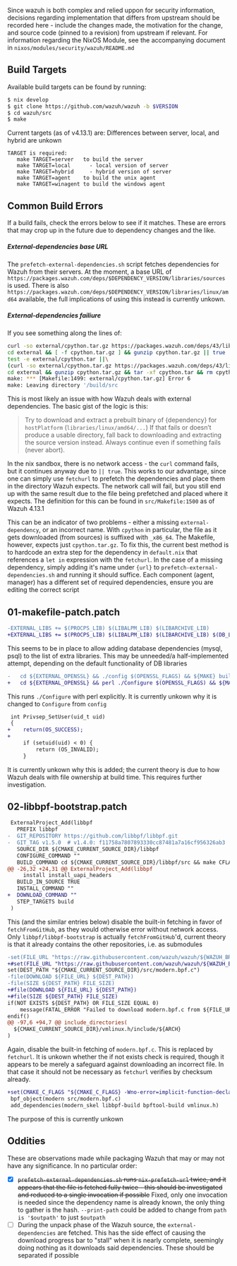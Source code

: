 Since wazuh is both complex and relied uppon for security information, decisions regarding implementation that differs from upstream should be recorded here - include the changes made, the motivation for the change, and source code (pinned to a revision) from upstream if relevant. For information regarding the NixOS Module, see the accompanying document in `nixos/modules/security/wazuh/README.md`

## Build Targets

Available build targets can be found by running:
```sh
$ nix develop
$ git clone https://github.com/wazuh/wazuh -b $VERSION
$ cd wazuh/src
$ make
```

Current targets (as of v4.13.1) are:
Differences between server, local, and hybrid are unkown
```
TARGET is required:
   make TARGET=server   to build the server
   make TARGET=local      - local version of server
   make TARGET=hybrid     - hybrid version of server
   make TARGET=agent    to build the unix agent
   make TARGET=winagent to build the windows agent
```

## Common Build Errors

If a build fails, check the errors below to see if it matches. These are errors that may crop up in the future due to dependency changes and the like.

##### External-dependencies base URL

The `prefetch-external-dependencies.sh` script fetches dependencies for Wazuh from their servers. At the moment, a base URL of `https://packages.wazuh.com/deps/$DEPENDENCY_VERSION/libraries/sources` is used. There is also `https://packages.wazuh.com/deps/$DEPENDENCY_VERSION/libraries/linux/amd64` available, the full implications of using this instead is currently unkown.

##### External-dependencies failiure
If you see something along the lines of:
```sh
curl -so external/cpython.tar.gz https://packages.wazuh.com/deps/43/libraries/linux/amd64/cpython.tar.gz || true
cd external && [ -f cpython.tar.gz ] && gunzip cpython.tar.gz || true
test -e external/cpython.tar ||\
(curl -so external/cpython.tar.gz https://packages.wazuh.com/deps/43/libraries/sources/cpython_x86_64.tar.gz &&\
cd external && gunzip cpython.tar.gz && tar -xf cpython.tar && rm cpython.tar)
make: *** [Makefile:1499: external/cpython.tar.gz] Error 6
make: Leaving directory '/build/src
```
This is most likely an issue with how Wazuh deals with external dependencies. The basic gist of the logic is this:

> Try to download and extract a prebuilt binary of {dependency} for `hostPlatform` (`libraries/linux/amd64/...`)
> If that fails or doesn’t produce a usable directory, fall back to downloading and extracting the source version instead.
> Always continue even if something fails (never abort).

In the nix sandbox, there is no network access - the `curl` command fails, but it continues anyway due to `|| true`.
This works to our advantage, since one can simply use `fetchurl` to prefetch the dependencies and place them in the directory Wazuh expects.
The network call will fail, but you still end up with the same result due to the file being prefetched and placed where it expects.
The definition for this can be found in `src/Makefile:1500` as of Wazuh 4.13.1

This can be an indicator of two problems - either a missing `external-dependency`, or an incorrect name. With `cpython` in particular, the file as it gets downloaded (from sources) is suffixed with `_x86_64`. The Makefile, however, expects just `cpython.tar.gz`. To fix this, the current best method is to hardcode an extra step for the dependency in `default.nix` that references a `let in` expression with the `fetchurl`.
In the case of a missing dependency, simply adding it's name under `{url}` to `prefetch-external-dependencies.sh` and running it should suffice. Each component (agent, manager) has a different set of required dependencies, ensure you are editing the correct script

## 01-makefile-patch.patch

```diff
-EXTERNAL_LIBS += $(PROCPS_LIB) $(LIBALPM_LIB) $(LIBARCHIVE_LIB)
+EXTERNAL_LIBS += $(PROCPS_LIB) $(LIBALPM_LIB) $(LIBARCHIVE_LIB) $(DB_LIB)
```

This seems to be in place to allow adding database dependencies (mysql, psql) to the list of extra libraries. This may be unneeded/a half-implemented attempt, depending on the default functionality of DB libraries


```diff
-	cd ${EXTERNAL_OPENSSL} && ./config $(OPENSSL_FLAGS) && ${MAKE} build_libs
+	cd ${EXTERNAL_OPENSSL} && perl ./Configure $(OPENSSL_FLAGS) && ${MAKE} build_libs
```

This runs `./Configure` with perl explicitly. It is currently unkown why it is changed to `Configure` from `config`


```diff
 int Privsep_SetUser(uid_t uid)
 {
+    return(OS_SUCCESS);
+
     if (setuid(uid) < 0) {
         return (OS_INVALID);
     }
```

It is currently unkown why this is added; the current theory is due to how Wazuh deals with file ownership at build time. This requires further investigation.

## 02-libbpf-bootstrap.patch

```diff
 ExternalProject_Add(libbpf
   PREFIX libbpf
-  GIT_REPOSITORY https://github.com/libbpf/libbpf.git
-  GIT_TAG v1.5.0  # v1.4.0: f11758a7807893330cc87481a7a16cf956326ab3
   SOURCE_DIR ${CMAKE_CURRENT_SOURCE_DIR}/libbpf
   CONFIGURE_COMMAND ""
   BUILD_COMMAND cd ${CMAKE_CURRENT_SOURCE_DIR}/libbpf/src && make CFLAGS="-fPIC${CFLAGS}" LDFLAGS="-lelf${LDFLAGS}"
@@ -26,32 +24,31 @@ ExternalProject_Add(libbpf
     install install_uapi_headers
   BUILD_IN_SOURCE TRUE
   INSTALL_COMMAND ""
+  DOWNLOAD_COMMAND ""
   STEP_TARGETS build
 )
 ```

 This (and the similar entries below) disable the built-in fetching in favor of `fetchFromGitHub`, as they would otherwise error without network access. Only `libbpf/libbpf-bootstrap` is actually `fetchFromGitHub`'d, current theory is that it already contains the other repositories, i.e. as submodules


 ```diff
 -set(FILE_URL "https://raw.githubusercontent.com/wazuh/wazuh/${WAZUH_BRANCH}/src/syscheckd/src/ebpf/src/modern.bpf.c")
+#set(FILE_URL "https://raw.githubusercontent.com/wazuh/wazuh/${WAZUH_BRANCH}/src/syscheckd/src/ebpf/src/modern.bpf.c")
 set(DEST_PATH "${CMAKE_CURRENT_SOURCE_DIR}/src/modern.bpf.c")
-file(DOWNLOAD ${FILE_URL} ${DEST_PATH})
-file(SIZE ${DEST_PATH} FILE_SIZE)
+#file(DOWNLOAD ${FILE_URL} ${DEST_PATH})
+#file(SIZE ${DEST_PATH} FILE_SIZE)
 if(NOT EXISTS ${DEST_PATH} OR FILE_SIZE EQUAL 0)
     message(FATAL_ERROR "Failed to download modern.bpf.c from ${FILE_URL}. Please check WAZUH_BRANCH.")
 endif()
@@ -97,6 +94,7 @@ include_directories(
   ${CMAKE_CURRENT_SOURCE_DIR}/vmlinux.h/include/${ARCH}
 )
```

Again, disable the built-in fetching of `modern.bpf.c`. This is replaced by `fetchurl`. It is unkown whether the if not exists check is required, though it appears to be merely a safeguard against downloading an incorrect file. In that case it should not be necessary as `fetchurl` verifies by checksum already.



```diff
+set(CMAKE_C_FLAGS "${CMAKE_C_FLAGS} -Wno-error=implicit-function-declaration -Wno-error=int-conversion")
 bpf_object(modern src/modern.bpf.c)
 add_dependencies(modern_skel libbpf-build bpftool-build vmlinux.h)
```

The purpose of this is currently unkown


## Oddities

These are observations made while packaging Wazuh that may or may not have any significance. In no particular order:

- [X] ~~`prefetch-external-dependencies.sh` runs `nix-prefetch-url` twice, and it appears that the file is fetched fully twice - this should be investigated and reduced to a single invocation if possible~~ Fixed, only one invocation is needed since the dependency name is already known, the only thing to gather is the hash. `--print-path` could be added to change from `path is '$outpath'` to just `$outpath`
- [ ] During the unpack phase of the Wazuh source, the `external-dependencies` are fetched. This has the side effect of causing the download progress bar to "stall" when it is nearly complete, seemingly doing nothing as it downloads said dependencies. These should be separated if possible